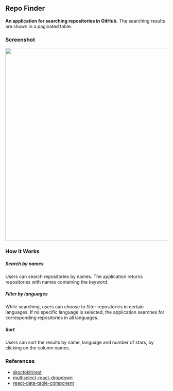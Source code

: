 ## Repo Finder
**An application for searching repositories in GitHub.** The searching results are shown in a paginated table.

### Screenshot
<p align="center">
  <img src="https://raw.githubusercontent.com/kanapki/repo-finder/master/screenshots/screenshot1.png" width="600">
</p>

### How it Works
##### Search by names
Users can search repositories by names. The application returns repositories with names containing the keyword.

##### Filter by languages
While searching, users can choose to filter repositories in certain languages. If no specific language is selected, the application searches for corresponding repositories in all languages.

##### Sort
Users can sort the results by name, language and number of stars, by clicking on the column names.

### References
- [@octokit/rest](https://octokit.github.io/rest.js/v18)
- [multiselect-react-dropdown](https://github.com/srigar/multiselect-react-dropdown)
- [react-data-table-component](https://github.com/jbetancur/react-data-table-component)
